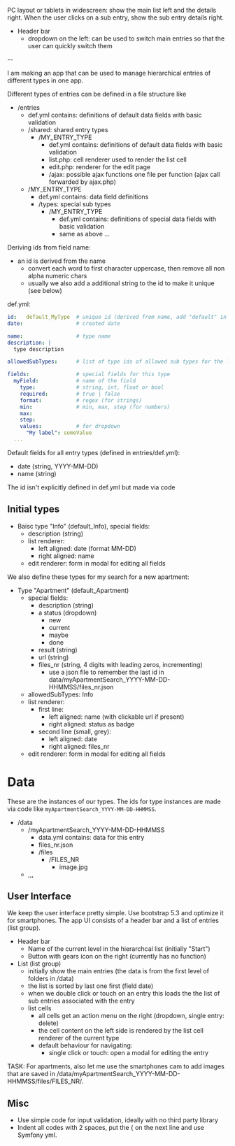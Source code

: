 
PC layout or tablets in widescreen: show the main list left and the details right. When the user clicks on a sub entry, show the sub entry details right.

- Header bar
  - dropdown on the left: can be used to switch main entries so that the user can quickly switch them

 --

I am making an app that can be used to manage hierarchical entries of different types in one app.

Different types of entries can be defined in a file structure like

- /entries
  - def.yml contains: definitions of default data fields with basic validation
  - /shared: shared entry types
    - /MY_ENTRY_TYPE
      - def.yml contains: definitions of default data fields with basic validation
      - list.php: cell renderer used to render the list cell
      - edit.php: renderer for the edit page
      - /ajax: possible ajax functions one file per function (ajax call forwarded by ajax.php)
  - /MY_ENTRY_TYPE
    - def.yml contains: data field definitions
    - /types: special sub types
      - /MY_ENTRY_TYPE
        - def.yml contains: definitions of special data fields with basic validation
        - same as above ...

Deriving ids from field name:

- an id is derived from the name
  - convert each word to first character uppercase, then remove all non alpha numeric chars
  - usually we also add a additional string to the id to make it unique (see below)

def.yml:

```yml
id:   default_MyType  # unique id (derived from name, add "default" in front which is currently the only user)
date:                 # created date

name:                 # type name
description: |
  type description

allowedSubTypes:      # list of type ids of allowed sub types for the list

fields:               # special fields for this type
  myField:            # name of the field
    type:             # string, int, float or bool
    required:         # true | false
    format:           # regex (for strings)
    min:              # min, max, step (for numbers)
    max: 
    step: 
    values:           # for dropdown
      "My label": someValue 
  ...
```

Default fields for all entry types (defined in entries/def.yml):

- date (string, YYYY-MM-DD)
- name (string)

The id isn't explicitly defined in def.yml but made via code

## Initial types

- Baisc type "Info" (default_Info), special fields:
  - description (string)
  - list renderer:
    - left aligned:  date (format MM-DD)
    - right aligned: name
  - edit renderer: form in modal for editing all fields

We also define these types for my search for a new apartment:

- Type "Apartment" (default_Apartment)
  - special fields:
    - description (string)
    - a status (dropdown)
      - new
      - current
      - maybe
      - done
    - result (string)
    - url (string)
    - files_nr (string, 4 digits with leading zeros, incrementing)
      - use a json file to remember the last id in data/myApartmentSearch_YYYY-MM-DD-HHMMSS/files_nr.json
  - allowedSubTypes: Info
  - list renderer:
    - first line:
      - left aligned:  name (with clickable url if present) 
      - right aligned: status as badge 
    - second line (small, grey): 
      - left aligned:  date
      - right aligned: files_nr 
  - edit renderer: form in modal for editing all fields

# Data

These are the instances of our types. The ids for type instances are made via code like `myApartmentSearch_YYYY-MM-DD-HHMMSS`.

- /data
  - /myApartmentSearch_YYYY-MM-DD-HHMMSS
    - data.yml contains: data for this entry
    - files_nr.json
    - /files
      - /FILES_NR
        - image.jpg
  - ,,,

## User Interface

We keep the user interface pretty simple. Use bootstrap 5.3 and optimize it for smartphones. The app UI consists of a header bar and a list of entries (list group).

- Header bar
  - Name of the current level in the hierarchcal list (initially "Start")
  - Button with gears icon on the right (currently has no function)
- List (list group)
  - initially show the main entries (the data is from the first level of folders in /data)
  - the list is sorted by last one first (field date)
  - when we double click or touch on an entry this loads the the list of sub entries associated with the entry
  - list cells
    - all cells get an action menu on the right (dropdown, single entry: delete)
    - the cell content on the left side is rendered by the list cell renderer of the current type
    - default behaviour for navigating:
      - single click or touch: open a modal for editing the entry

TASK: For apartments, also let me use the smartphones cam to add images that are saved in /data/myApartmentSearch_YYYY-MM-DD-HHMMSS/files/FILES_NR/.

## Misc

- Use simple code for input validation, ideally with no third party library
- Indent all codes with 2 spaces, put the { on the next line and use Symfony yml.
